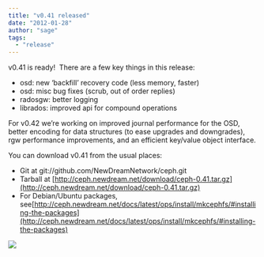 ```yaml
---
title: "v0.41 released"
date: "2012-01-28"
author: "sage"
tags: 
  - "release"
---
```


v0.41 is ready!  There are a few key things in this release:

- osd: new ‘backfill’ recovery code (less memory, faster)
- osd: misc bug fixes (scrub, out of order replies)
- radosgw: better logging
- librados: improved api for compound operations

For v0.42 we’re working on improved journal performance for the OSD, better encoding for data structures (to ease upgrades and downgrades), rgw performance improvements, and an efficient key/value object interface.

You can download v0.41 from the usual places:

- Git at git://github.com/NewDreamNetwork/ceph.git
- Tarball at [http://ceph.newdream.net/download/ceph-0.41.tar.gz](http://ceph.newdream.net/download/ceph-0.41.tar.gz)
- For Debian/Ubuntu packages, see[http://ceph.newdream.net/docs/latest/ops/install/mkcephfs/#installing-the-packages](http://ceph.newdream.net/docs/latest/ops/install/mkcephfs/#installing-the-packages)

![](http://track.hubspot.com/__ptq.gif?a=268973&k=14&bu=http://ceph.com&r=http://ceph.com/releases/v0-41-released/&bvt=rss&p=wordpress)

